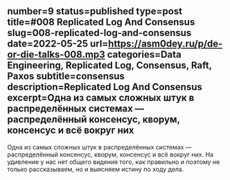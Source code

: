 number=9
status=published
type=post
title=#008 Replicated Log And Consensus
slug=008-replicated-log-and-consensus
date=2022-05-25
url=https://asm0dey.ru/p/de-or-die-talks-008.mp3
categories=Data Engineering, Replicated Log, Consensus, Raft, Paxos
subtitle=consensus
description=Replicated Log And Consensus
excerpt=Одна из самых сложных штук в распределённых системах — распределённый консенсус, кворум, консенсус и всё вокруг них
---

Одна из самых сложных штук в распределённых системах — распределённый консенсус, кворум, консенсус и всё вокруг них. На удивление у нас нет общего видения того, как правильно и поэтому не только рассказываем, но и выясняем истину по ходу дела.
